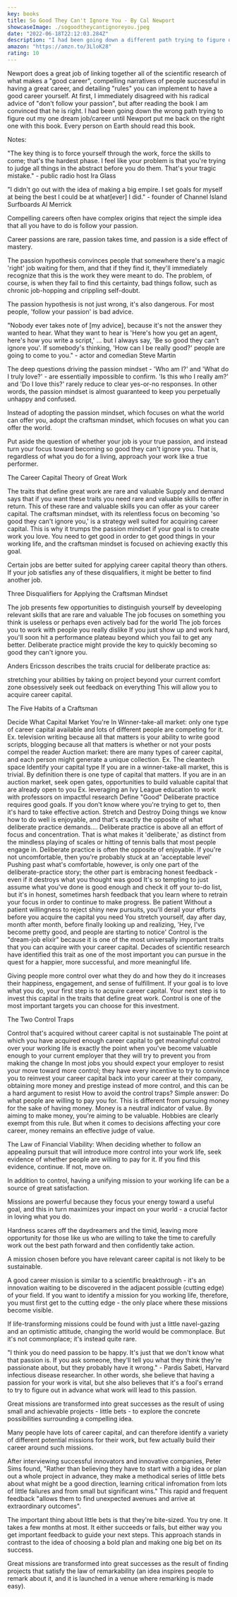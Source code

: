 ```yaml
---
key: books
title: So Good They Can't Ignore You - By Cal Newport
showcaseImage: ./sogoodtheycantignoreyou.jpeg
date: "2022-06-18T22:12:03.284Z"
description: "I had been going down a different path trying to figure out my one dream job/career until Newport gave me another perspective. Every person who wants a successful career should read this book."
amazon: "https://amzn.to/3LloK28"
rating: 10
---
```


Newport does a great job of linking together all of the scientific research of what makes a "good career", compelling narratives of people successful in having a great career, and detailing "rules" you can implement to have a good career yourself. At first, I immediately disagreed with his radical advice of "don't follow your passion", but after reading the book I am convinced that he is right. I had been going down the wrong path trying to figure out my one dream job/career until Newport put me back on the right one with this book. Every person on Earth should read this book.

Notes:

"The key thing is to force yourself through the work, force the skills to come; that's the hardest phase. I feel like your problem is that you're trying to judge all things in the abstract before you do them. That's your tragic mistake." - public radio host Ira Glass

"I didn't go out with the idea of making a big empire. I set goals for myself at being the best I could be at what[ever] I did." - founder of Channel Island Surfboards Al Merrick

Compelling careers often have complex origins that reject the simple idea that all you have to do is follow your passion.

Career passions are rare, passion takes time, and passion is a side effect of mastery.

The passion hypothesis convinces people that somewhere there's a magic 'right' job waiting for them, and that if they find it, they'll immediately recognize that this is the work they were meant to do. The problem, of course, is when they fail to find this certainty, bad things follow, such as chronic job-hopping and crippling self-doubt.

The passion hypothesis is not just wrong, it's also dangerous. For most people, 'follow your passion' is bad advice.

"Nobody ever takes note of [my advice], because it's not the answer they wanted to hear. What they want to hear is 'Here's how you get an agent, here's how you write a script,' ... but I always say, 'Be so good they can't ignore you'. If somebody's thinking, 'How can I be really good?' people are going to come to you." - actor and comedian Steve Martin

The deep questions driving the passion mindset - 'Who am I?' and 'What do I truly love?' - are essentially impossible to confirm. 'Is this who I really am?' and 'Do I love this?' rarely reduce to clear yes-or-no responses. In other words, the passion mindset is almost guaranteed to keep you perpetually unhappy and confused.

Instead of adopting the passion mindset, which focuses on what the world can offer you, adopt the craftsman mindset, which focuses on what you can offer the world.

Put aside the question of whether your job is your true passion, and instead turn your focus toward becoming so good they can't ignore you. That is, regardless of what you do for a living, approach your work like a true performer.

The Career Capital Theory of Great Work

The traits that define great work are rare and valuable
Supply and demand says that if you want these traits you need rare and valuable skills to offer in return. This of these rare and valuable skills you can offer as your career capital.
The craftsman mindset, with its relentless focus on becoming 'so good they can't ignore you,' is a strategy well suited for acquiring career capital. This is why it trumps the passion mindset if your goal is to create work you love.
You need to get good in order to get good things in your working life, and the craftsman mindset is focused on achieving exactly this goal.

Certain jobs are better suited for applying career capital theory than others. If your job satisfies any of these disqualifiers, it might be better to find another job.

Three Disqualifiers for Applying the Craftsman Mindset

The job presents few opportunities to distinguish yourself by deveeloping relevant skills that are rare and valuable
The job focuses on something you think is useless or perhaps even actively bad for the world
The job forces you to work with people you really dislike
If you just show up and work hard, you'll soon hit a performance plateau beyond which you fail to get any better. Deliberate practice might provide the key to quickly becoming so good they can't ignore you.

Anders Ericsson describes the traits crucial for deliberate practice as:

stretching your abilities by taking on project beyond your current comfort zone
obsessively seek out feedback on everything
This will allow you to acquire career capital.

The Five Habits of a Craftsman

Decide What Capital Market You're In
Winner-take-all market: only one type of career capital available and lots of different people are competing for it.
Ex. television writing because all that matters is your ability to write good scripts, blogging because all that matters is whether or not your posts compel the reader
Auction market: there are many types of career capital, and each person might generate a unique collection.
Ex. The cleantech space
Identify your capital type
If you are in a winner-take-all market, this is trivial. By definition there is one type of capital that matters.
If you are in an auction market, seek open gates, opportunities to build valuable capital that are already open to you
Ex. leveraging an Ivy League education to work with professors on impactful research
Define "Good"
Deliberate practice requires good goals. If you don't know where you're trying to get to, then it's hard to take effective action.
Stretch and Destroy
Doing things we know how to do well is enjoyable, and that's exactly the opposite of what deliberate practice demands.... Deliberate practice is above all an effort of focus and concentration. That is what makes it 'deliberate,' as distinct from the mindless playing of scales or hitting of tennis balls that most people engage in.
Deliberate practice is often the opposite of enjoyable. If you're not uncomfortable, then you're probably stuck at an 'acceptable level'
Pushing past what's comfortable, however, is only one part of the deliberate-practice story; the other part is embracing honest feedback - even if it destroys what you thought was good
It's so tempting to just assume what you've done is good enough and check it off your to-do list, but it's in honest, sometimes harsh feedback that you learn where to retrain your focus in order to continue to make progress.
Be patient
Without a patient willingness to reject shiny new pursuits, you'll derail your efforts before you acquire the capital you need
You stretch yourself, day after day, month after month, before finally looking up and realizing, 'Hey, I've become pretty good, and people are starting to notice'
Control is the "dream-job elixir" because it is one of the most universally important traits that you can acquire with your career capital. Decades of scientific research have identified this trait as one of the most important you can pursue in the quest for a happier, more successful, and more meaningful life.

Giving people more control over what they do and how they do it increases their happiness, engagement, and sense of fulfillment. If your goal is to love what you do, your first step is to acquire career capital. Your next step is to invest this capital in the traits that define great work. Control is one of the most important targets you can choose for this investment.

The Two Control Traps

Control that's acquired without career capital is not sustainable
The point at which you have acquired enough career capital to get meaningful control over your working life is exactly the point when you've become valuable enough to your current employer that they will try to prevent you from making the change
In most jobs you should expect your employer to resist your move toward more control; they have every incentive to try to convince you to reinvest your career capital back into your career at their company, obtaining more money and prestige instead of more control, and this can be a hard argument to resist
How to avoid the control traps? Simple answer: Do what people are willing to pay you for. This is different from pursuing money for the sake of having money. Money is a neutral indicator of value. By aiming to make money, you're aiming to be valuable. Hobbies are clearly exempt from this rule. But when it comes to decisions affecting your core career, money remains an effective judge of value.

The Law of Financial Viability: When deciding whether to follow an appealing pursuit that will introduce more control into your work life, seek evidence of whether people are willing to pay for it. If you find this evidence, continue. If not, move on.

In addition to control, having a unifying mission to your working life can be a source of great satisfaction.

Missions are powerful because they focus your energy toward a useful goal, and this in turn maximizes your impact on your world - a crucial factor in loving what you do.

Hardness scares off the daydreamers and the timid, leaving more opportunity for those like us who are willing to take the time to carefully work out the best path forward and then confidently take action.

A mission chosen before you have relevant career capital is not likely to be sustainable.

A good career mission is similar to a scientific breakthrough - it's an innovation waiting to be discovered in the adjacent possible (cutting edge) of your field. If you want to identify a mission for you working life, therefore, you must first get to the cutting edge - the only place where these missions become visible.

If life-transforming missions could be found with just a little navel-gazing and an optimistic attitude, changing the world would be commonplace. But it's not commonplace; it's instead quite rare.

"I think you do need passion to be happy. It's just that we don't know what that passion is. If you ask someone, they'll tell you what they think they're passionate about, but they probably have it wrong." - Pardis Sabeti, Harvard infectious disease researcher. In other words, she believe that having a passion for your work is vital, but she also believes that it's a fool's errand to try to figure out in advance what work will lead to this passion.

Great missions are transformed into great successes as the result of using small and achievable projects - little bets - to explore the concrete possibilities surrounding a compelling idea.

Many people have lots of career capital, and can therefore identify a variety of different potential missions for their work, but few actually build their career around such missions.

After interviewing successful innovators and innovative companies, Peter Sims found, "Rather than believing they have to start with a big idea or plan out a whole project in advance, they make a methodical series of little bets about what might be a good direction, learning critical infromation from lots of little failures and from small but significant wins." This rapid and frequent feedback "allows them to find unexpected avenues and arrive at extraordinary outcomes".

The important thing about little bets is that they're bite-sized. You try one. It takes a few months at most. It either succeeds or fails, but either way you get important feedback to guide your next steps. This approach stands in contrast to the idea of choosing a bold plan and making one big bet on its success.

Great missions are transformed into great successes as the result of finding projects that satisfy the law of remarkability (an idea inspires people to remark about it, and it is launched in a venue where remarking is made easy).